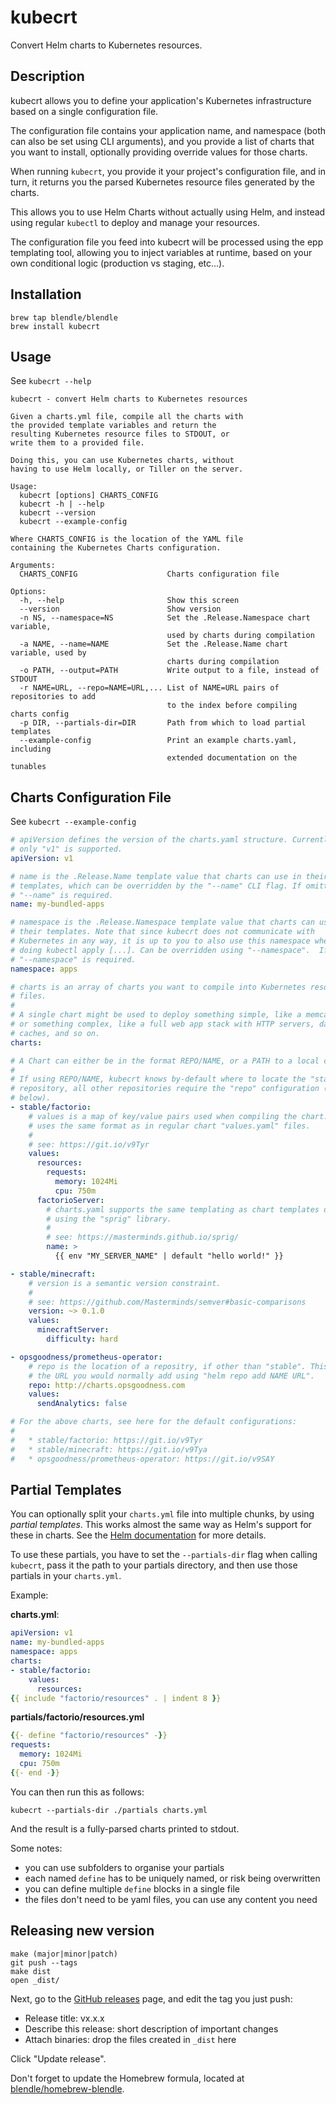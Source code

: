 # kubecrt

Convert Helm charts to Kubernetes resources.

## Description

kubecrt allows you to define your application's Kubernetes infrastructure based
on a single configuration file.

The configuration file contains your application name, and namespace (both can
also be set using CLI arguments), and you provide a list of charts that you want
to install, optionally providing override values for those charts.

When running `kubecrt`, you provide it your project's configuration file, and in
turn, it returns you the parsed Kubernetes resource files generated by the
charts.

This allows you to use Helm Charts without actually using Helm, and instead
using regular `kubectl` to deploy and manage your resources.

The configuration file you feed into kubecrt will be processed using the epp
templating tool, allowing you to inject variables at runtime, based on your own
conditional logic (production vs staging, etc...).

## Installation

```
brew tap blendle/blendle
brew install kubecrt
```

## Usage

See `kubecrt --help`

```
kubecrt - convert Helm charts to Kubernetes resources

Given a charts.yml file, compile all the charts with
the provided template variables and return the
resulting Kubernetes resource files to STDOUT, or
write them to a provided file.

Doing this, you can use Kubernetes charts, without
having to use Helm locally, or Tiller on the server.

Usage:
  kubecrt [options] CHARTS_CONFIG
  kubecrt -h | --help
  kubecrt --version
  kubecrt --example-config

Where CHARTS_CONFIG is the location of the YAML file
containing the Kubernetes Charts configuration.

Arguments:
  CHARTS_CONFIG                    Charts configuration file

Options:
  -h, --help                       Show this screen
  --version                        Show version
  -n NS, --namespace=NS            Set the .Release.Namespace chart variable,
                                   used by charts during compilation
  -a NAME, --name=NAME             Set the .Release.Name chart variable, used by
                                   charts during compilation
  -o PATH, --output=PATH           Write output to a file, instead of STDOUT
  -r NAME=URL, --repo=NAME=URL,... List of NAME=URL pairs of repositories to add
                                   to the index before compiling charts config
  -p DIR, --partials-dir=DIR       Path from which to load partial templates
  --example-config                 Print an example charts.yaml, including
                                   extended documentation on the tunables
```

## Charts Configuration File

See `kubecrt --example-config`

```yaml
# apiVersion defines the version of the charts.yaml structure. Currently,
# only "v1" is supported.
apiVersion: v1

# name is the .Release.Name template value that charts can use in their
# templates, which can be overridden by the "--name" CLI flag. If omitted,
# "--name" is required.
name: my-bundled-apps

# namespace is the .Release.Namespace template value that charts can use in
# their templates. Note that since kubecrt does not communicate with
# Kubernetes in any way, it is up to you to also use this namespace when
# doing kubectl apply [...]. Can be overridden using "--namespace".  If omitted,
# "--namespace" is required.
namespace: apps

# charts is an array of charts you want to compile into Kubernetes resource
# files.
#
# A single chart might be used to deploy something simple, like a memcached pod,
# or something complex, like a full web app stack with HTTP servers, databases,
# caches, and so on.
charts:

# A Chart can either be in the format REPO/NAME, or a PATH to a local chart.
#
# If using REPO/NAME, kubecrt knows by-default where to locate the "stable"
# repository, all other repositories require the "repo" configuration (see
# below).
- stable/factorio:
    # values is a map of key/value pairs used when compiling the chart. This
    # uses the same format as in regular chart "values.yaml" files.
    #
    # see: https://git.io/v9Tyr
    values:
      resources:
        requests:
          memory: 1024Mi
          cpu: 750m
      factorioServer:
        # charts.yaml supports the same templating as chart templates do,
        # using the "sprig" library.
        #
        # see: https://masterminds.github.io/sprig/
        name: >
          {{ env "MY_SERVER_NAME" | default "hello world!" }}

- stable/minecraft:
    # version is a semantic version constraint.
    #
    # see: https://github.com/Masterminds/semver#basic-comparisons
    version: ~> 0.1.0
    values:
      minecraftServer:
        difficulty: hard

- opsgoodness/prometheus-operator:
    # repo is the location of a repositry, if other than "stable". This is
    # the URL you would normally add using "helm repo add NAME URL".
    repo: http://charts.opsgoodness.com
    values:
      sendAnalytics: false

# For the above charts, see here for the default configurations:
#
#   * stable/factorio: https://git.io/v9Tyr
#   * stable/minecraft: https://git.io/v9Tya
#   * opsgoodness/prometheus-operator: https://git.io/v9SAY
```

## Partial Templates

You can optionally split your `charts.yml` file into multiple chunks, by using
_partial templates_. This works almost the same way as Helm's support for these
in charts. See the [Helm documentation][docs] for more details.

To use these partials, you have to set the `--partials-dir` flag when calling
`kubecrt`, pass it the path to your partials directory, and then use those
partials in your `charts.yml`.

Example:

**charts.yml**:

```yaml
apiVersion: v1
name: my-bundled-apps
namespace: apps
charts:
- stable/factorio:
    values:
      resources:
{{ include "factorio/resources" . | indent 8 }}
```

**partials/factorio/resources.yml**

```yaml
{{- define "factorio/resources" -}}
requests:
  memory: 1024Mi
  cpu: 750m
{{- end -}}
```

You can then run this as follows:

```
kubecrt --partials-dir ./partials charts.yml
```

And the result is a fully-parsed charts printed to stdout.

Some notes:

* you can use subfolders to organise your partials
* each named `define` has to be uniquely named, or risk being overwritten
* you can define multiple `define` blocks in a single file
* the files don't need to be yaml files, you can use any content you need

[docs]: https://github.com/kubernetes/helm/blob/master/docs/chart_template_guide/named_templates.md

## Releasing new version

```
make (major|minor|patch)
git push --tags
make dist
open _dist/
```

Next, go to the [GitHub releases](https://github.com/blendle/kubecrt/releases)
page, and edit the tag you just push:

* Release title: vx.x.x
* Describe this release: short description of important changes
* Attach binaries: drop the files created in `_dist` here

Click "Update release".

Don't forget to update the Homebrew formula, located at
[blendle/homebrew-blendle][tap].

[tap]: https://github.com/blendle/homebrew-blendle
